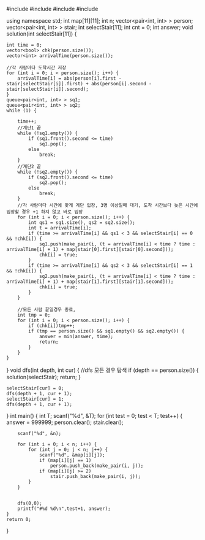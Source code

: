 #include <cstdio>
#include <vector>
#include <algorithm>
#include <queue>

using namespace std;
int map[11][11];
int n;
vector<pair<int, int> > person;
vector<pair<int, int> > stair;
int selectStair[11];
int cnt = 0;
int answer;
void solution(int selectStair[11]) {

	int time = 0;
	vector<bool> chk(person.size());
	vector<int> arrivalTime(person.size());
	
	//각 사람마다 도착시간 저장
	for (int i = 0; i < person.size(); i++) {
		arrivalTime[i] = abs(person[i].first - stair[selectStair[i]].first) + abs(person[i].second - stair[selectStair[i]].second);
	}
	queue<pair<int, int> > sq1;
	queue<pair<int, int> > sq2;
	while (1) {

		time++;
		//계단1 끝
		while (!sq1.empty()) {
			if (sq1.front().second <= time)
				sq1.pop();
			else 
				break;
		}
		//계단2 끝
		while (!sq2.empty()) {
			if (sq2.front().second <= time)
				sq2.pop();
			else
				break;
		}
		//각 사람마다 시간에 맞게 계단 입장, 3명 이상일때 대기, 도착 시간보다 늦은 시간에 입장할 경우 +1 하지 않고 바로 입장
		for (int i = 0; i < person.size(); i++) {
			int qs1 = sq1.size(), qs2 = sq2.size();
			int t = arrivalTime[i];
			if (time >= arrivalTime[i] && qs1 < 3 && selectStair[i] == 0 && !chk[i]) {
				sq1.push(make_pair(i, (t = arrivalTime[i] < time ? time : arrivalTime[i] + 1) + map[stair[0].first][stair[0].second]));
				chk[i] = true;
			}
			if (time >= arrivalTime[i] && qs2 < 3 && selectStair[i] == 1 && !chk[i]) {
				sq2.push(make_pair(i, (t = arrivalTime[i] < time ? time : arrivalTime[i] + 1) + map[stair[1].first][stair[1].second]));
				chk[i] = true;
			}
		}

		//모든 사람 끝일경우 종료,
		int tmp = 0;
		for (int i = 0; i < person.size(); i++) {
			if (chk[i])tmp++;
			if (tmp == person.size() && sq1.empty() && sq2.empty()) {
				answer = min(answer, time);
				return;
			}
		}
	}
}
void dfs(int depth, int cur) {
	//dfs 모든 경우 탐색
	if (depth == person.size()) {
		solution(selectStair);
		return;
	}
	
	selectStair[cur] = 0;
	dfs(depth + 1, cur + 1);
	selectStair[cur] = 1;
	dfs(depth + 1, cur + 1);

}
int main() {
	int T;
	scanf("%d", &T);
	for (int test = 0; test < T; test++) {
		answer = 999999;
		person.clear();
		stair.clear();

		scanf("%d", &n);

		for (int i = 0; i < n; i++) {
			for (int j = 0; j < n; j++) {
				scanf("%d", &map[i][j]);
				if (map[i][j] == 1) 
					person.push_back(make_pair(i, j));
				if (map[i][j] >= 2)
					stair.push_back(make_pair(i, j));
			}
		}


		dfs(0,0);
		printf("#%d %d\n",test+1, answer);
	}
	return 0;
}

